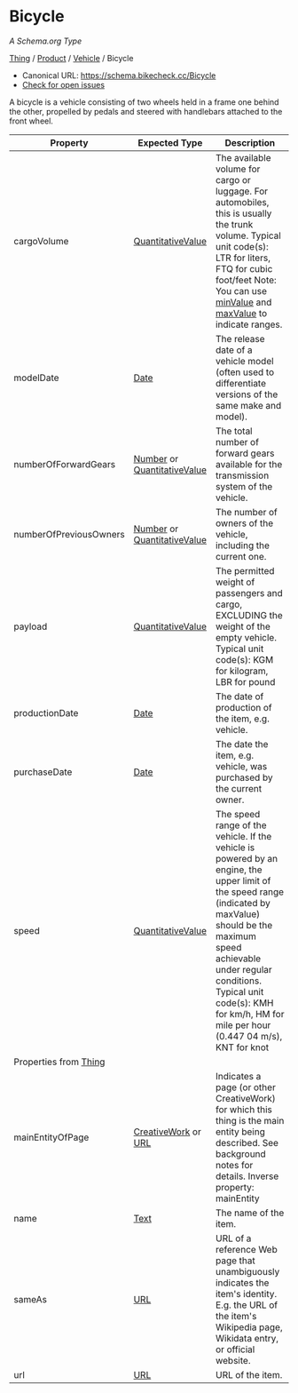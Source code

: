 # Bicycle

_A Schema.org Type_

[Thing]([./bicycle/README.md](https://schema.org/Thing)) / [Product](https://schema.org/Product) / [Vehicle](https://schema.org/Vehicle) / Bicycle

- Canonical URL: https://schema.bikecheck.cc/Bicycle
- [Check for open issues](https://github.com/bikecheck-com/schema/issues)

A bicycle is a vehicle consisting of two wheels held in a frame one behind the other, propelled by pedals and steered with handlebars attached to the front wheel.

|Property|Expected Type|Description|
|---|---|---|
|cargoVolume|[QuantitativeValue](https://schema.org/QuantitativeValue)|The available volume for cargo or luggage. For automobiles, this is usually the trunk volume. Typical unit code(s): LTR for liters, FTQ for cubic foot/feet Note: You can use [minValue](https://schema.org/minValue) and [maxValue](https://schema.org/maxValue) to indicate ranges.|
|modelDate|[Date](https://schema.org/Date)|The release date of a vehicle model (often used to differentiate versions of the same make and model).|
|numberOfForwardGears|[Number](https://schema.org/Number) or [QuantitativeValue](https://schema.org/QuantitativeValue)|The total number of forward gears available for the transmission system of the vehicle.|
|numberOfPreviousOwners|[Number](https://schema.org/Number) or [QuantitativeValue](https://schema.org/QuantitativeValue)|The number of owners of the vehicle, including the current one.|
|payload|[QuantitativeValue](https://schema.org/QuantitativeValue)|The permitted weight of passengers and cargo, EXCLUDING the weight of the empty vehicle. Typical unit code(s): KGM for kilogram, LBR for pound|
|productionDate|[Date](https://schema.org/Date)|The date of production of the item, e.g. vehicle.|
|purchaseDate|[Date](https://schema.org/Date)|The date the item, e.g. vehicle, was purchased by the current owner.|
|speed|[QuantitativeValue](https://schema.org/QuantitativeValue)|The speed range of the vehicle. If the vehicle is powered by an engine, the upper limit of the speed range (indicated by maxValue) should be the maximum speed achievable under regular conditions. Typical unit code(s): KMH for km/h, HM for mile per hour (0.447 04 m/s), KNT for knot|
|Properties from [Thing](https://schema.org/Thing)||
|mainEntityOfPage|[CreativeWork](https://schema.org/CreativeWork) or [URL](https://schema.org/URL)|Indicates a page (or other CreativeWork) for which this thing is the main entity being described. See background notes for details. Inverse property: mainEntity|
|name|[Text](https://schema.org/Text)|The name of the item.
|sameAs|[URL](https://schema.org/URL)|URL of a reference Web page that unambiguously indicates the item's identity. E.g. the URL of the item's Wikipedia page, Wikidata entry, or official website.|
|url|[URL](https://schema.org/URL)|URL of the item.|